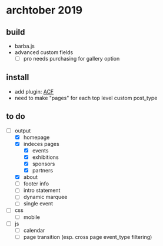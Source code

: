 # archtober 2019

## build
- barba.js
- advanced custom fields
	- [ ] pro needs purchasing for gallery option

## install
- add plugin: [ACF](https://www.advancedcustomfields.com/)
- need to make "pages" for each top level custom post_type

## to do
- [ ] output
	- [x] homepage
	- [x] indeces pages
		- [x] events
		- [x] exhibitions
		- [x] sponsors
		- [x] partners
	- [x] about
	- [ ] footer info
	- [ ] intro statement
	- [ ] dynamic marquee
	- [ ] single event
- [ ] css
	- [ ] mobile
- [ ] js
	- [ ] calendar
	- [ ] page transition (esp. cross page event_type filtering)